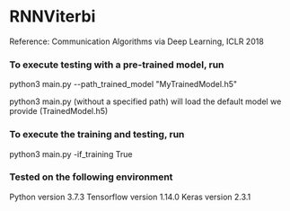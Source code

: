 # RNNViterbi

Reference: Communication Algorithms via Deep Learning, ICLR 2018

### To execute testing with a pre-trained model, run 

python3 main.py --path_trained_model "MyTrainedModel.h5"

python3 main.py (without a specified path) will load the default model we provide (TrainedModel.h5)

### To execute the training and testing, run 

python3 main.py -if_training True

### Tested on the following environment 
Python version 3.7.3 
Tensorflow version 1.14.0
Keras version 2.3.1
